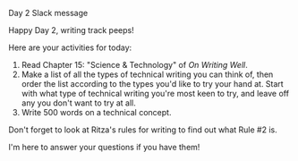 Day 2 Slack message

Happy Day 2, writing track peeps!

Here are your activities for today:
1. Read Chapter 15: "Science & Technology" of *On Writing Well*.
2. Make a list of all the types of technical writing you can think of, then order the list according to the types you'd like to try your hand at. Start with what type of technical writing you're most keen to try, and leave off any you don't want to try at all.
3. Write 500 words on a technical concept.

Don't forget to look at Ritza's rules for writing to find out what Rule #2 is.

I'm here to answer your questions if you have them!
